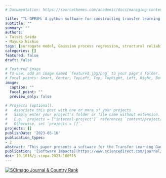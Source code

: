 ```yaml
---
# Documentation: https://sourcethemes.com/academic/docs/managing-content/

title: "TL-GPRSM: A python software for constructing transfer learning Gaussian process regression surrogate model with explainability"
subtitle: ""
summary: ""
authors:
- Taisei Saida
- Mayuko Nishio
tags: [surrogate model, Gaussian process regression, structural reliability analysis]
categories: []
featured: false
draft: false

# Featured image
# To use, add an image named `featured.jpg/png` to your page's folder.
# Focal points: Smart, Center, TopLeft, Top, TopRight, Left, Right, BottomLeft, Bottom, BottomRight.
image:
  caption: ""
  focal_point: ""
  preview_only: false

# Projects (optional).
#   Associate this post with one or more of your projects.
#   Simply enter your project's folder or file name without extension.
#   E.g. `projects = ["internal-project"]` references `content/project/deep-learning/index.md`.
#   Otherwise, set `projects = []`.
projects: []
publishDate: '2023-05-16'
publication_types:
- 2
abstract: "This paper presents a software for the Transfer Learning Gaussian Process Regression Surrogate Model (TL-GPRSM). This software implements sampling and regression, which are essential for constructing surrogate models. Transfer learning is also supported. The implementation supports estimating the degree of effect of transfer learning to detect any loss of accuracy due to transfer learning. Estimation of the contribution of each input factor to the prediction is also supported so that the validity of the surrogate model's predictions can be known during training. The source code is available on GitHub, including implementation and how to use it." 
publication: '[Software Impacts](https://www.sciencedirect.com/journal/software-impacts) (**Cite Score: 1.0**)'
doi: 10.1016/j.simpa.2023.100515
---
```

<a href="https://www.scimagojr.com/journalsearch.php?q=21101060167&amp;tip=sid&amp;exact=no" title="SCImago Journal &amp; Country Rank"><img border="0" src="https://www.scimagojr.com/journal_img.php?id=21101060167" alt="SCImago Journal &amp; Country Rank"  /></a>
